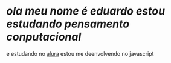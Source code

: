 # *ola meu nome é eduardo estou estudando pensamento conputacional*
e estudando no [alura](http://www.alura.com.br)
estou me deenvolvendo no javascript 
